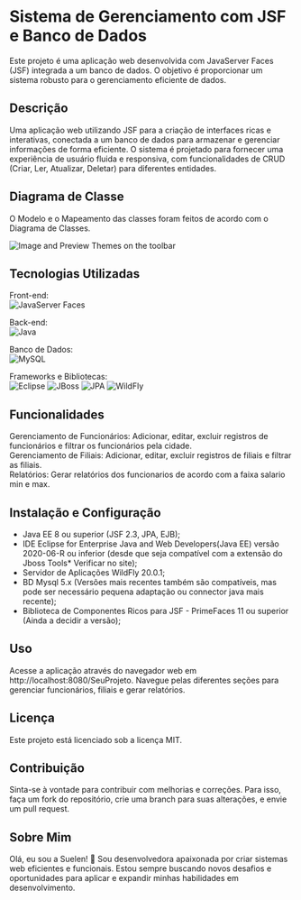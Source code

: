 # Sistema de Gerenciamento com JSF e Banco de Dados
Este projeto é uma aplicação web desenvolvida com JavaServer Faces (JSF) integrada a um banco de dados. O objetivo é proporcionar um sistema robusto para o gerenciamento eficiente de dados.

## Descrição
Uma aplicação web utilizando JSF para a criação de interfaces ricas e interativas, conectada a um banco de dados para armazenar e gerenciar informações de forma eficiente. O sistema é projetado para fornecer uma experiência de usuário fluida e responsiva, com funcionalidades de CRUD (Criar, Ler, Atualizar, Deletar) para diferentes entidades.

## Diagrama de Classe
O Modelo e o Mapeamento das classes foram feitos de acordo com o Diagrama de Classes.  
  
![Image and Preview Themes on the toolbar](casodeuso.png)

## Tecnologias Utilizadas
Front-end:  
![JavaServer Faces](https://img.shields.io/badge/JavaServer_Faces-CC2927?style=for-the-badge&logo=JavaServer_Faces%20sql%20server&logoColor=white)
  
Back-end:  
![Java](https://img.shields.io/badge/java-%23ED8B00.svg?style=for-the-badge&logo=openjdk&logoColor=white)
  
Banco de Dados:  
![MySQL](https://img.shields.io/badge/mysql-4479A1.svg?style=for-the-badge&logo=mysql&logoColor=white)
  
Frameworks e Bibliotecas:   
![Eclipse](https://img.shields.io/badge/Eclipse-FE7A16.svg?style=for-the-badge&logo=Eclipse&logoColor=white) ![JBoss](https://img.shields.io/badge/JBoss-FE7A16.svg?style=for-the-badge&logo=JBoss&logoColor=white) ![JPA](https://img.shields.io/badge/JPA-FE7A16.svg?style=for-the-badge&logo=JPA&logoColor=white) ![WildFly](https://img.shields.io/badge/WildFly-FE7A16.svg?style=for-the-badge&logo=Wildfly&logoColor=white)
 
## Funcionalidades
Gerenciamento de Funcionários: Adicionar, editar, excluir registros de funcionários e filtrar os funcionários pela cidade.  
Gerenciamento de Filiais: Adicionar, editar, excluir registros de filiais e filtrar as filiais.  
Relatórios: Gerar relatórios dos funcionarios de acordo com a faixa salario min e max.  

## Instalação e Configuração
- Java EE 8 ou superior (JSF 2.3, JPA, EJB); 
- IDE Eclipse for Enterprise Java and Web Developers(Java EE) versão 2020-06-R ou inferior (desde que seja compatível com a extensão do Jboss Tools* Verificar no site);
- Servidor de Aplicações WildFly 20.0.1;
- BD Mysql 5.x (Versões mais recentes também são compatíveis, mas pode ser necessário pequena adaptação ou connector java mais recente);
- Biblioteca de Componentes Ricos para JSF - PrimeFaces 11 ou superior (Ainda a decidir a versão);
## Uso
Acesse a aplicação através do navegador web em http://localhost:8080/SeuProjeto.
Navegue pelas diferentes seções para gerenciar funcionários, filiais e gerar relatórios.
## Licença
Este projeto está licenciado sob a licença MIT.

## Contribuição
Sinta-se à vontade para contribuir com melhorias e correções. Para isso, faça um fork do repositório, crie uma branch para suas alterações, e envie um pull request.

## Sobre Mim
Olá, eu sou a Suelen! 👋
Sou desenvolvedora apaixonada por criar sistemas web eficientes e funcionais. Estou sempre buscando novos desafios e oportunidades para aplicar e expandir minhas habilidades em desenvolvimento.
